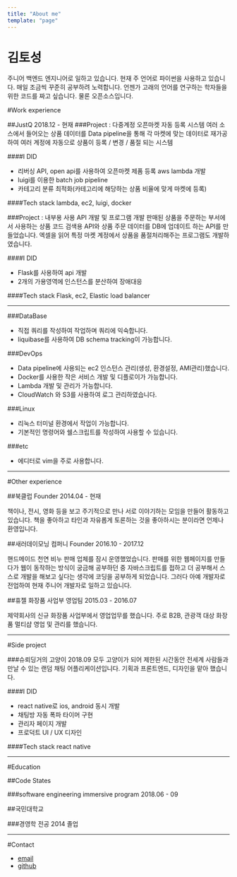 ```yaml
---
title: "About me"
template: "page"
---
```


# 김토성
주니어 백엔드 엔지니어로 일하고 있습니다. 현재 주 언어로 파이썬을 사용하고 있습니다. 매일 조금씩 꾸준히 공부하려 노력합니다. 언젠가 고래의 언어를 연구하는 학자들을 위한 코드를 짜고 싶습니다. 물론 오픈소스입니다.

#Work experience

##JustQ
2018.12 - 현재
###Project : 다중계정 오픈마켓 자동 등록 시스템
여러 소스에서 들어오는 상품 데이터를 Data pipeline을 통해 각 마켓에 맞는 데이터로 재가공하여 여러 계정에 자동으로 상품이 등록 / 변경 / 품절 되는 시스템

####I DID
- 리버싱 API, open api를 사용하여 오픈마켓 제품 등록 aws lambda 개발
- luigi를 이용한 batch job pipeline
- 카테고리 분류 최적화(카테고리에 해당하는 상품 비율에 맞게 마켓에 등록)

####Tech stack
lambda, ec2, luigi, docker

###Project : 내부용 사용 API 개발 및 프로그램 개발
판매된 상품을 주문하는 부서에서 사용하는 상품 코드 검색용 API와 상품 주문 데이터를 DB에 업데이트 하는 API를 만들었습니다. 엑셀을 읽어 특정 마켓 계정에서 상품을 품절처리해주는 프로그램도 개발하였습니다.

####I DID
- Flask를 사용하여 api 개발
- 2개의 가용영역에 인스턴스를 분산하여 장애대응

####Tech stack
Flask, ec2, Elastic load balancer

---

###DataBase
- 직접 쿼리를 작성하여 작업하며 쿼리에 익숙합니다.
- liquibase를 사용하여 DB schema tracking이 가능합니다.

###DevOps
- Data pipeline에 사용되는 ec2 인스턴스 관리(생성, 환경설정, AMI관리)했습니다.
- Docker를 사용한 작은 서비스 개발 및 디플로이가 가능합니다.
- Lambda 개발 및 관리가 가능합니다.
- CloudWatch 와 S3를 사용하여 로그 관리하였습니다.

###Linux
- 리눅스 터미널 환경에서 작업이 가능합니다.
- 기본적인 명령어와 쉘스크립트를 작성하여 사용할 수 있습니다.

###etc
- 에디터로 vim을 주로 사용합니다.

---

#Other experience

##북클럽
Founder
2014.04 - 현재

책이나, 전시, 영화 등을 보고 주기적으로 만나 서로 이야기하는 모임을 만들어 활동하고 있습니다. 책을 좋아하고 타인과 자유롭게 토론하는 것을 좋아하시는 분이라면 언제나 환영입니다.

##새러데이모닝 컴퍼니
Founder
2016.10 - 2017.12

핸드메이드 천연 비누 판매 업체를 잠시 운영했었습니다. 판매를 위한 웹페이지를 만들다가 웹이 동작하는 방식이 궁금해 공부하던 중 자바스크립트를 접하고 더 공부해서 스스로 개발을 해보고 싶다는 생각에 코딩을 공부하게 되었습니다. 그러다 아예 개발자로 전업하여 현재 주니어 개발자로 일하고 있습니다.

##휴젤
화장품 사업부 영업팀
2015.03 - 2016.07

제약회사의 신규 화장품 사업부에서 영업업무를 했습니다. 주로 B2B, 관광객 대상 화장품 멀티샵 영업 및 관리를 했습니다.

---

#Side project

###슈뢰딩거의 고양이
2018.09
모두 고양이가 되어 제한된 시간동안 전세계 사람들과 만날 수 있는 랜덤 채팅 어플리케이션입니다. 기획과 프론트엔드, 디자인을 맡아 했습니다.

####I DID
- react native로 ios, android 동시 개발
- 채팅방 자동 폭파 타이머 구현
- 관리자 페이지 개발
- 프로덕트 UI / UX 디자인

####Tech stack
react native

---

#Education

##Code States

###software engineering immersive program
2018.06 - 09

##국민대학교

###경영학 전공
2014 졸업

---

#Contact

- [email](playnstop.s@gmail.com)
- [github](https://github.com/cosmos2)

